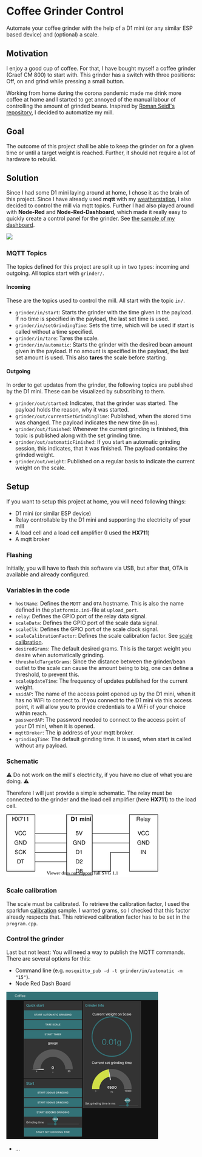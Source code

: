 # Coffee Grinder Control

Automate your coffee grinder with the help of a D1 mini (or any similar ESP based device) and (optional) a scale.

## Motivation

I enjoy a good cup of coffee. For that, I have bought myself a coffee grinder (Graef CM 800) to start with. This grinder has a switch with three positions: Off, on and grind while pressing a small button.

Working from home during the corona pandemic made me drink more coffee at home and I started to get annoyed of the manual labour of controlling the amount of grinded beans. Inspired by [Roman Seidl's repository](https://github.com/romanseidl/MillControl), I decided to automatize my mill.

## Goal

The outcome of this project shall be able to keep the grinder on for a given time or until a target weight is reached. Further, it should not require a lot of hardware to rebuild.

## Solution

Since I had some D1 mini laying around at home, I chose it as the brain of this project. Since I have already used **mqtt** with my [weatherstation](https://github.com/aaj07/weatherstation-client), I also decided to control the mill via mqtt topics. Further I had also played around with **Node-Red** and **Node-Red-Dashboard**, which made it really easy to quickly create a control panel for the grinder. See [the sample of my dashboard](#control-the-grinder).

<img src="/documentation/FinalTouches.jpg" width="400">

### MQTT Topics

The topics defined for this project are split up in two types: incoming and outgoing. All topics start with `grinder/`.

#### Incoming

These are the topics used to control the mill. All start with the topic `in/`.

- `grinder/in/start`: Starts the grinder with the time given in the payload. If no time is specified in the payload, the last set time is used.
- `grinder/in/setGrindingTime`: Sets the time, which will be used if start is called without a time specified.
- `grinder/in/tare`: Tares the scale.
- `grinder/in/automatic`: Starts the grinder with the desired bean amount given in the payload. If no amount is specified in the payload, the last set amount is used. This also **tares** the scale before starting.

#### Outgoing

In order to get updates from the grinder, the following topics are published by the D1 mini. These can be visualized by subscribing to them.

- `grinder/out/started`: Indicates, that the grinder was started. The payload holds the reason, why it was started.
- `grinder/out/currentSetGrindingTime`: Published, when the stored time was changed. The payload indicates the new time (in `ms`).
- `grinder/out/finished`: Whenever the current grinding is finished, this topic is published along with the set grinding time.
- `grinder/out/automaticFinished`: If you start an automatic grinding session, this indicates, that it was finished. The payload contains the grinded weight.
- `grinder/out/weight`: Published on a regular basis to indicate the current weight on the scale.

## Setup

If you want to setup this project at home, you will need following things:

- D1 mini (or similar ESP device)
- Relay controllable by the D1 mini and supporting the electricity of your mill
- A load cell and a load cell amplifier (I used the **HX711**)
- A mqtt broker

### Flashing

Initially, you will have to flash this software via USB, but after that, OTA is available and already configured.

### Variables in the code

- `hostName`: Defines the `MQTT` and `OTA` hostname. This is also the name defined in the `platformio.ini`-file at `upload_port`.
- `relay`: Defines the GPIO port of the relay data signal.
- `scaleData`: Defines the GPIO port of the scale data signal.
- `scaleClk`: Defines the GPIO port of the scale clock signal.
- `scaleCalibrationFactor`: Defines the scale calibration factor. See [scale calibration](#scale-calibration).
- `desiredGrams`: The default desired grams. This is the target weight you desire when automatically grinding.
- `thresholdTargetGrams`: Since the distance between the grinder/bean outlet to the scale can cause the amount being to big, one can define a threshold, to prevent this.
- `scaleUpdateTime`: The frequency of updates published for the current weight.
- `ssidAP`: The name of the access point opened up by the D1 mini, when it has no WiFi to connect to. If you connect to the D1 mini via this access point, it will allow you to provide credentials to a WiFi of your choice within reach.
- `passwordAP`: The password needed to connect to the access point of your D1 mini, when it is opened.
- `mqttBroker`: The ip address of your mqtt broker.
- `grindingTime`: The default grinding time. It is used, when start is called without any payload.

### Schematic

:warning: Do not work on the mill's electricity, if you have no clue of what you are doing. :warning:

Therefore I will just provide a simple schematic. The relay must be connected to the grinder and the load cell amplifier (here **HX711**) to the load cell.

<img src="/documentation/CoffeeGrinder.svg" width="400">

### Scale calibration

The scale must be calibrated. To retrieve the calibration factor, I used the sparkfun [calibration](https://github.com/sparkfun/HX711-Load-Cell-Amplifier/blob/master/firmware/SparkFun_HX711_Calibration/SparkFun_HX711_Calibration.ino) sample. I wanted grams, so I checked that this factor already respects that.
This retrieved calibration factor has to be set in the `program.cpp`.

### Control the grinder

Last but not least: You will need a way to publish the MQTT commands. There are several options for this:

- Command line (e.g. `mosquitto_pub -d -t grinder/in/automatic -m "15"`).
- Node Red Dash Board

<img src="/documentation/Node-RED%20Dashboard.png" width="400">

- ...